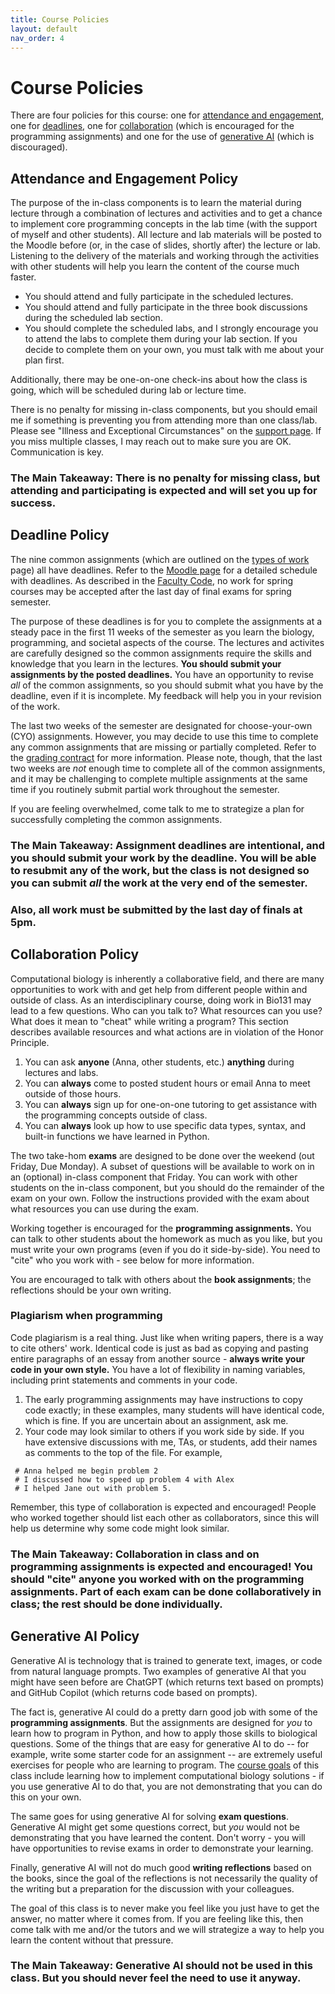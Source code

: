 ```yaml
---
title: Course Policies
layout: default
nav_order: 4
---
```


# Course Policies

There are four policies for this course: one for [attendance and engagement](#attendance-policy), one for [deadlines](#deadline-policy), one for [collaboration](#collaboration-policy) (which is encouraged for the programming assignments) and one for the use of [generative AI](#generative-ai-policy) (which is discouraged).

## Attendance and Engagement Policy

The purpose of the in-class components is to learn the material during lecture through a combination of lectures and activities and to get a chance to implement core programming concepts in the lab time (with the support of myself and other students). All lecture and lab materials will be posted to the Moodle before (or, in the case of slides, shortly after) the lecture or lab. Listening to the delivery of the materials and working through the activities with other students will help you learn the content of the course much faster.

- You should attend and fully participate in the scheduled lectures. 
- You should attend and fully participate in the three book discussions during the scheduled lab section.
- You should complete the scheduled labs, and I strongly encourage you to attend the labs to complete them during your lab section. If you decide to complete them on your own, you must talk with me about your plan first.

Additionally, there may be one-on-one check-ins about how the class is going, which will be scheduled during lab or lecture time.

There is no penalty for missing in-class components, but you should email me if something is preventing you from attending more than one class/lab. Please see "Illness and Exceptional Circumstances" on the [support page](support.md). If you miss multiple classes, I may reach out to make sure you are OK. Communication is key.

### The Main Takeaway: There is no penalty for missing class, but attending and participating is expected and will set you up for success.

## Deadline Policy

The nine common assignments (which are outlined on the [types of work](assessment/components.md) page) all have deadlines. Refer to the [Moodle page](https://moodle.reed.edu/course/view.php?id=5287) for a detailed schedule with deadlines. As described in the [Faculty Code](https://www.reed.edu/governance/faculty-code/#v.a.3.-deadlines-for-submission-of-work-by-students), no work for spring courses may be accepted after the last day of final exams for spring semester. 

The purpose of these deadlines is for you to complete the assignments at a steady pace in the first 11 weeks of the semester as you learn the biology, programming, and societal aspects of the course. The lectures and activites are carefully designed so the common assignments require the skills and knowledge that you learn in the lectures. **You should submit your assignments by the posted deadlines.** You have an opportunity to revise _all_ of the common assignments, so you should submit what you have by the deadline, even if it is incomplete. My feedback will help you in your revision of the work.

The last two weeks of the semester are designated for choose-your-own (CYO) assignments. However, you may decide to use this time to complete any common assignments that are missing or partially completed. Refer to the [grading contract](assessment/gradingcontract.md) for more information. Please note, though, that the last two weeks are _not_ enough time to complete all of the common assignments, and it may be challenging to complete multiple assignments at the same time if you routinely submit partial work throughout the semester. 

If you are feeling overwhelmed, come talk to me to strategize a plan for successfully completing the common assignments.

### The Main Takeaway: Assignment deadlines are intentional, and you should submit your work by the deadline. You will be able to resubmit any of the work, but the class is not designed so you can submit _all_ the work at the very end of the semester.

### Also, all work must be submitted by the last day of finals at 5pm. 

## Collaboration Policy

Computational biology is inherently a collaborative field, and there are many opportunities to work with and get help from different people within and outside of class. As an interdisciplinary course, doing work in Bio131 may lead to a few questions.  Who can you talk to? What resources can you use?  What does it mean to "cheat" while writing a program? This section describes available resources and what actions are in violation of the Honor Principle. 

1. You can ask **anyone** (Anna, other students, etc.) **anything** during lectures and labs.
2. You can **always** come to posted student hours or email Anna to meet outside of those hours.
3. You can **always** sign up for one-on-one tutoring to get assistance with the programming concepts outside of class.
3. You can **always** look up how to use specific data types, syntax, and built-in functions we have learned in Python.

The two take-hom **exams** are designed to be done over the weekend (out Friday, Due Monday). A subset of questions will be available to work on in an (optional) in-class component that Friday. You can work with other students on the in-class component, but you should do the remainder of the exam on your own. Follow the instructions provided with the exam about what resources you can use during the exam.

Working together is encouraged for the **programming assignments.** You can talk to other students about the homework as much as you like, but you must write your own programs (even if you do it side-by-side). You need to "cite" who you work with - see below for more information.

You are encouraged to talk with others about the **book assignments**; the reflections should be your own writing.

### Plagiarism when programming

Code plagiarism is a real thing.  Just like when writing papers, there is a way to cite others' work.  Identical code is just as bad as copying and pasting entire paragraphs of an essay from another source - **always write your code in your own style.**  You have a lot of flexibility in naming variables, including print statements and comments in your code.

1. The early programming assignments may have instructions to copy code exactly; in these examples, many students will have identical code, which is fine.  If you are uncertain about an assignment, ask me.
2. Your code may look similar to others if you work side by side.  If you have extensive discussions with me, TAs, or students, add their names as comments to the top of the file. For example,

```
 # Anna helped me begin problem 2
 # I discussed how to speed up problem 4 with Alex
 # I helped Jane out with problem 5.
```

Remember, this type of collaboration is expected and encouraged! People who worked together should list each other as collaborators, since this will help us determine why some code might look similar.

### The Main Takeaway: Collaboration in class and on programming assignments is expected and encouraged! You should "cite" anyone you worked with on the programming assignments. Part of each exam can be done collaboratively in class; the rest should be done individually.

## Generative AI Policy

Generative AI is technology that is trained to generate text, images, or code from natural language prompts.  Two examples of generative AI that you might have seen before are ChatGPT (which returns text based on prompts) and GitHub Copilot (which returns code based on prompts).

The fact is, generative AI could do a pretty darn good job with some of the **programming assignments**. But the assignments are designed for _you_ to learn how to program in Python, and how to apply those skills to biological questions. Some of the things that are easy for generative AI to do -- for example, write some starter code for an assignment -- are extremely useful exercises for people who are learning to program. The [course goals](goals.md) of this class include learning how to implement computational biology solutions - if you use generative AI to do that, you are not demonstrating that you can do this on your own.

The same goes for using generative AI for solving **exam questions**. Generative AI might get some questions correct, but _you_ would not be demonstrating that you have learned the content. Don't worry - you will have opportunities to revise exams in order to demonstrate your learning.

Finally, generative AI will not do much good **writing reflections** based on the books, since the goal of the reflections is not necessarily the quality of the writing but a preparation for the discussion with your colleagues.

The goal of this class is to never make you feel like you just have to get the answer, no matter where it comes from. If you are feeling like this, then come talk with me and/or the tutors and we will strategize a way to help you learn the content without that pressure.

### The Main Takeaway: Generative AI should not be used in this class. But you should never feel the need to use it anyway.
